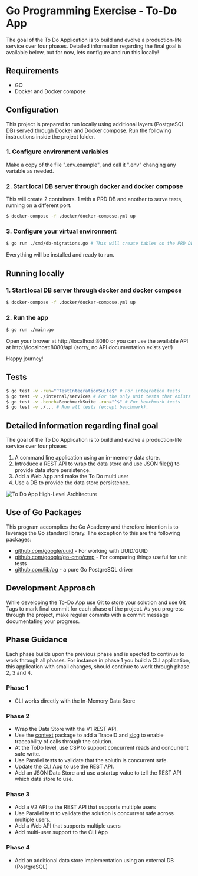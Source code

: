 # Go Programming Exercise - To-Do App
The goal of the To Do Application is to build and evolve a production-lite service over four phases. Detailed information regarding the final goal is available below, but for now, lets configure and run this locally!

## Requirements
- GO
- Docker and Docker compose

## Configuration
This project is prepared to run locally using additional layers (PostgreSQL DB) served through Docker and Docker compose. Run the following instructions inside the project folder.

### 1. Configure environment variables
Make a copy of the file ".env.example", and call it ".env" changing any variable as needed.

### 2. Start local DB server through docker and docker compose
This will create 2 containers. 1 with a PRD DB and another to serve tests, running on a different port.
```bash
$ docker-compose -f .docker/docker-compose.yml up
```

### 3. Configure your virtual environment
``` bash
$ go run ./cmd/db-migrations.go # This will create tables on the PRD DB.
```

Everything will be installed and ready to run.


## Running locally
### 1. Start local DB server through docker and docker compose
```bash
$ docker-compose -f .docker/docker-compose.yml up
```

### 2. Run the app
```bash
$ go run ./main.go
```

Open your brower at http://localhost:8080 or you can use the available API at http://localhost:8080/api (sorry, no API documentation exists yet!)

Happy journey!


## Tests
```bash
$ go test -v -run="^TestIntegrationSuite$" # For integration tests
$ go test -v ./internal/services # For the only unit tests that exists
$ go test -v -bench=BenchmarkSuite -run="^$" # For benchmark tests
$ go test -v ./... # Run all tests (except benchmark).
```


## Detailed information regarding final goal

The goal of the To Do Application is to build and evolve a production-lite service over four phases

1. A command line application using an in-memory data store.
2. Introduce a REST API to wrap the data store and use JSON file(s) to provide data store persistence.
3. Add a Web App and make the To Do multi user
4. Use a DB to provide the data store persistence.

![To Do App High-Level Architecture](./go-programming-exercise-to-do-app/go-programming-exercise-to-do-app.svg)

## Use of Go Packages
This program accomplies the Go Academy and therefore intention is to leverage the Go standard library.  The exception to this are the following packages:

* [github.com/google/uuid] - For working with UUID/GUID
* [github.com/google/go-cmp/cmp] - For comparing things useful for unit tests
* [github.com/lib/pg] - a pure Go PostgreSQL driver

## Development Approach
While developing the To-Do App use Git to store your solution and use Git Tags to mark final commit for each phase of the project.
As you progress through the project, make regular commits with a commit message documentating your progress.

## Phase Guidance
Each phase builds upon the previous phase and is epected to continue to work through all phases.  For instance in phase 1 you build a CLI application, this application with small changes, should continue to work through phase 2, 3 and 4.

### Phase 1
* CLI works directly with the In-Memory Data Store

### Phase 2
* Wrap the Data Store with the V1 REST API.
* Use the [context] package to add a TraceID and [slog] to enable traceability of calls through the solution.
* At the ToDo level, use CSP to support concurrent reads and concurrent safe write.
* Use Parallel tests to validate that the solutin is concurrent safe.
* Update the CLI App to use the REST API.
* Add an JSON Data Store and use a startup value to tell the REST API which data store to use.

### Phase 3
* Add a V2 API to the REST API that supports multiple users
* Use Parallel test to validate the solution is concurrent safe across multiple users.
* Add a Web API that supports multiple users
* Add multi-user support to the CLI App

### Phase 4
* Add an additional data store implementation using an external DB (PostgreSQL)

[github.com/google/uuid]: https://pkg.go.dev/github.com/google/uuid
[github.com/google/go-cmp/cmp]: https://pkg.go.dev/github.com/google/go-cmp/cmp
[github.com/lib/pg]: https://pkg.go.dev/github.com/lib/pq 
[context]: https://pkg.go.dev/context
[slog]: https://pkg.go.dev/log/slog
